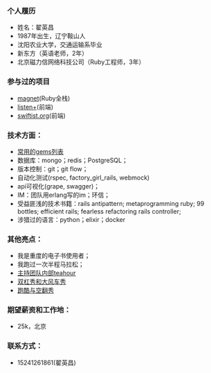 ### 个人履历

- 姓名：翟英昌
- 1987年出生，辽宁鞍山人
- 沈阳农业大学，交通运输系毕业
- 新东方（英语老师，2年）
- 北京磁力信网络科技公司（Ruby工程师，3年）

### 参与过的项目

- [magnet](https://cichang001.com)(Ruby全栈)
- [listen+](http://listenplus.cn/)(前端)
- [swiftist.org](http://swiftist.org)(前端)

### 技术方面：

- [常用的gems列表](https://github.com/zhaiyingchang/resume/blob/master/gems.md)
- 数据库：mongo；redis；PostgreSQL；
- 版本控制：git；git flow；
- 自动化测试(rspec, factory_girl_rails, webmock)
- api可视化(grape, swagger)；
- IM：团队用erlang写的im；环信；
- 受益匪浅的技术书籍：rails antipattern; metaprogramming ruby; 99 bottles; efficient rails; fearless refactoring rails controller; 
- 涉猎过的语言：python；elixir；docker

### 其他亮点：

- 我是重度的电子书使用者；
- 我跑过一次半程马拉松；
- [主持团队内部teahour](https://github.com/zhaiyingchang/Mixbox-Teahour/blob/master/shownote_150522.md)
- [双杠秀和大风车秀](http://v.youku.com/v_show/id_XNzIyNzk4NDAw.html?from=s1.8-1-1.2)
- [跑酷与空翻秀](http://www.miaopai.com/show/gSpFtQkf~kw1vgTJz0AFIA__.htm)

### 期望薪资和工作地：

- 25k，北京

### 联系方式：

- 15241261861(翟英昌)
